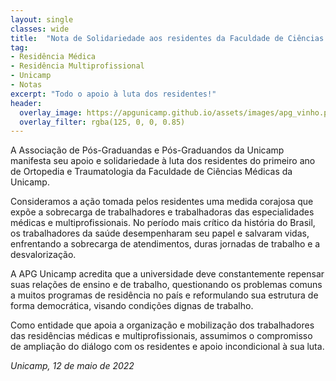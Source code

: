```yaml
---
layout: single
classes: wide
title:  "Nota de Solidariedade aos residentes da Faculdade de Ciências Médicas"
tag:
- Residência Médica
- Residência Multiprofissional
- Unicamp
- Notas
excerpt: "Todo o apoio à luta dos residentes!"
header:
  overlay_image: https://apgunicamp.github.io/assets/images/apg_vinho.png
  overlay_filter: rgba(125, 0, 0, 0.85)
---
```


A Associação de Pós-Graduandas e Pós-Graduandos da Unicamp manifesta seu apoio e solidariedade à luta dos residentes do primeiro ano de Ortopedia e Traumatologia da Faculdade de Ciências Médicas da Unicamp. 

Consideramos a ação tomada pelos residentes uma medida corajosa que expõe a sobrecarga de trabalhadores e trabalhadoras das especialidades médicas e multiprofissionais. No período mais crítico da história do Brasil, os trabalhadores da saúde desempenharam seu papel e salvaram vidas, enfrentando a sobrecarga de atendimentos, duras jornadas de trabalho e a desvalorização.  

A APG Unicamp acredita que a universidade deve constantemente repensar suas relações de ensino e de trabalho, questionando os problemas comuns a muitos programas de residência no país e reformulando sua estrutura de forma democrática, visando condições dignas de trabalho.  

Como entidade que apoia a organização e mobilização dos trabalhadores das residências médicas e multiprofissionais, assumimos o compromisso de ampliação do diálogo com os residentes e apoio incondicional à sua luta.

_Unicamp, 12 de maio de 2022_ 
